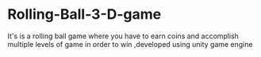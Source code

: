# Rolling-Ball-3-D-game
It's is a rolling ball game where you have to earn coins and accomplish multiple levels of game in order to win ,developed using unity game engine 
